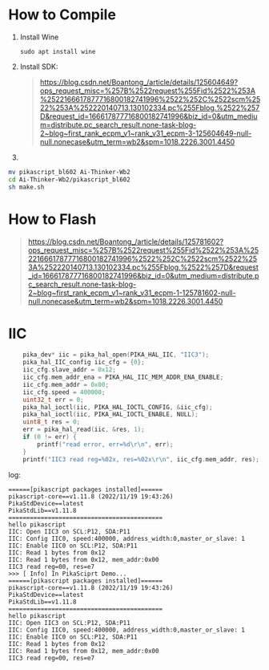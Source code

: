 # How to Compile

1. Install Wine

    ```
    sudo apt install wine 
    ```

2. Install SDK:
    > https://blog.csdn.net/Boantong_/article/details/125604649?ops_request_misc=%257B%2522request%255Fid%2522%253A%2522166617877716800182741996%2522%252C%2522scm%2522%253A%252220140713.130102334.pc%255Fblog.%2522%257D&request_id=166617877716800182741996&biz_id=0&utm_medium=distribute.pc_search_result.none-task-blog-2~blog~first_rank_ecpm_v1~rank_v31_ecpm-3-125604649-null-null.nonecase&utm_term=wb2&spm=1018.2226.3001.4450

3. 

``` bash
mv pikascript_bl602 Ai-Thinker-Wb2
cd Ai-Thinker-Wb2/pikascript_bl602
sh make.sh
```

# How to Flash
> https://blog.csdn.net/Boantong_/article/details/125781602?ops_request_misc=%257B%2522request%255Fid%2522%253A%2522166617877716800182741996%2522%252C%2522scm%2522%253A%252220140713.130102334.pc%255Fblog.%2522%257D&request_id=166617877716800182741996&biz_id=0&utm_medium=distribute.pc_search_result.none-task-blog-2~blog~first_rank_ecpm_v1~rank_v31_ecpm-1-125781602-null-null.nonecase&utm_term=wb2&spm=1018.2226.3001.4450

# IIC

``` c
    pika_dev* iic = pika_hal_open(PIKA_HAL_IIC, "IIC3");
    pika_hal_IIC_config iic_cfg = {0};
    iic_cfg.slave_addr = 0x12;
    iic_cfg.mem_addr_ena = PIKA_HAL_IIC_MEM_ADDR_ENA_ENABLE;
    iic_cfg.mem_addr = 0x00;
    iic_cfg.speed = 400000;
    uint32_t err = 0;
    pika_hal_ioctl(iic, PIKA_HAL_IOCTL_CONFIG, &iic_cfg);
    pika_hal_ioctl(iic, PIKA_HAL_IOCTL_ENABLE, NULL);
    uint8_t res = 0;
    err = pika_hal_read(iic, &res, 1);
    if (0 != err) {
        printf("read error, err=%d\r\n", err);
    }
    printf("IIC3 read reg=%02x, res=%02x\r\n", iic_cfg.mem_addr, res);
```

log:
```
======[pikascript packages installed]======
pikascript-core==v1.11.8 (2022/11/19 19:43:26)
PikaStdDevice==latest
PikaStdLib==v1.11.8
===========================================
hello pikascript
IIC: Open IIC3 on SCL:P12, SDA:P11
IIC: Config IIC0, speed:400000, address_width:0,master_or_slave: 1
IIC: Enable IIC0 on SCL:P12, SDA:P11
IIC: Read 1 bytes from 0x12
IIC: Read 1 bytes from 0x12, mem_addr:0x00
IIC3 read reg=00, res=e7
>>> [ Info] In PikaSciprt Demo...
======[pikascript packages installed]======
pikascript-core==v1.11.8 (2022/11/19 19:43:26)
PikaStdDevice==latest
PikaStdLib==v1.11.8
===========================================
hello pikascript
IIC: Open IIC3 on SCL:P12, SDA:P11
IIC: Config IIC0, speed:400000, address_width:0,master_or_slave: 1
IIC: Enable IIC0 on SCL:P12, SDA:P11
IIC: Read 1 bytes from 0x12
IIC: Read 1 bytes from 0x12, mem_addr:0x00
IIC3 read reg=00, res=e7
```
